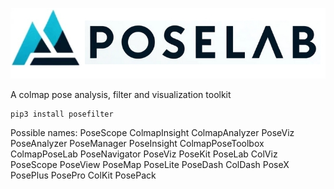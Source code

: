 ![PoseLab Logo](docs/poselab_logo.jpg)

A colmap pose analysis, filter and visualization toolkit

```
pip3 install posefilter
```


Possible names: 
    PoseScope
    ColmapInsight
    ColmapAnalyzer
    PoseViz
    PoseAnalyzer
    PoseManager
    PoseInsight
    ColmapPoseToolbox
    ColmapPoseLab
    PoseNavigator
    PoseViz
    PoseKit
    PoseLab
    ColViz
    PoseScope
    PoseView
    PoseMap
    PoseLite
    PoseDash
    ColDash
    PoseX
    PosePlus
    PosePro
    ColKit
    PosePack
